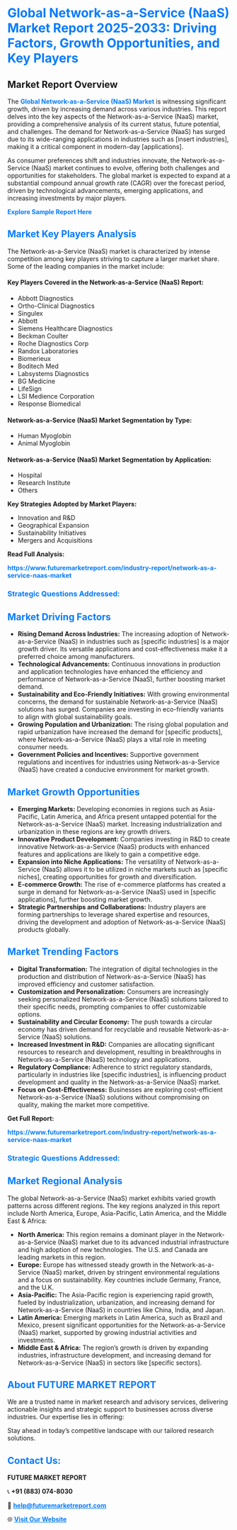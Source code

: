 <h1 style="color: #007BFF;">Global Network-as-a-Service (NaaS) Market Report 2025-2033: Driving Factors, Growth Opportunities, and Key Players</h1>

<section id="overview">
<h2>Market Report Overview</h2>
<p>The <a href="https://www.futuremarketreport.com/industry-report/network-as-a-service-naas-market" style="color: #007BFF; text-decoration: none;"><strong>Global Network-as-a-Service (NaaS) Market</strong></a> is witnessing significant growth, driven by increasing demand across various industries. This report delves into the key aspects of the Network-as-a-Service (NaaS) market, providing a comprehensive analysis of its current status, future potential, and challenges. The demand for Network-as-a-Service (NaaS) has surged due to its wide-ranging applications in industries such as [insert industries], making it a critical component in modern-day [applications].</p>
<p>As consumer preferences shift and industries innovate, the Network-as-a-Service (NaaS) market continues to evolve, offering both challenges and opportunities for stakeholders. The global market is expected to expand at a substantial compound annual growth rate (CAGR) over the forecast period, driven by technological advancements, emerging applications, and increasing investments by major players.</p>
</section>

<section id="overview">
<p><a href="https://www.futuremarketreport.com/request-sample/reportId=37380" style="color: #007BFF; text-decoration: none;"><strong>Explore Sample Report Here</strong></a></p>
</section>

<section id="key-players">
<h2 style="color: #007BFF;">Market Key Players Analysis</h2>
<p>The Network-as-a-Service (NaaS) market is characterized by intense competition among key players striving to capture a larger market share. Some of the leading companies in the market include:</p>
<h4>Key Players Covered in the Network-as-a-Service (NaaS) Report:</h4>
<ul><li>Abbott Diagnostics</li><li>Ortho-Clinical Diagnostics</li><li>Singulex</li><li>Abbott</li><li>Siemens Healthcare Diagnostics</li><li>Beckman Coulter</li><li>Roche Diagnostics Corp</li><li>Randox Laboratories</li><li>Biomerieux</li><li>Boditech Med</li><li>Labsystems Diagnostics</li><li>BG Medicine</li><li>LifeSign</li><li>LSI Medience Corporation</li><li>Response Biomedical</li></ul>
<h4>Network-as-a-Service (NaaS) Market Segmentation by Type:</h4>
<ul><li>Human Myoglobin</li><li>Animal Myoglobin</li></ul>

<h4>Network-as-a-Service (NaaS) Market Segmentation by Application:</h4>
<ul><li>Hospital</li><li>Research Institute</li><li>Others</li></ul>
<p><strong>Key Strategies Adopted by Market Players:</strong></p>
<ul>
<li>Innovation and R&D</li>
<li>Geographical Expansion</li>
<li>Sustainability Initiatives</li>
<li>Mergers and Acquisitions</li>
</ul>
</section>

<section>
<p><strong>Read Full Analysis: </strong></p><a href="https://www.futuremarketreport.com/industry-report/network-as-a-service-naas-market" style="color: #007BFF; text-decoration: none;"><strong>https://www.futuremarketreport.com/industry-report/network-as-a-service-naas-market</strong></a>
<h3 style="color: #007BFF;">Strategic Questions Addressed:</h3>
</section>

<section id="driving-factors">
<h2 style="color: #007BFF;">Market Driving Factors</h2>
<ul>
<li><strong>Rising Demand Across Industries:</strong> The increasing adoption of Network-as-a-Service (NaaS) in industries such as [specific industries] is a major growth driver. Its versatile applications and cost-effectiveness make it a preferred choice among manufacturers.</li>
<li><strong>Technological Advancements:</strong> Continuous innovations in production and application technologies have enhanced the efficiency and performance of Network-as-a-Service (NaaS), further boosting market demand.</li>
<li><strong>Sustainability and Eco-Friendly Initiatives:</strong> With growing environmental concerns, the demand for sustainable Network-as-a-Service (NaaS) solutions has surged. Companies are investing in eco-friendly variants to align with global sustainability goals.</li>
<li><strong>Growing Population and Urbanization:</strong> The rising global population and rapid urbanization have increased the demand for [specific products], where Network-as-a-Service (NaaS) plays a vital role in meeting consumer needs.</li>
<li><strong>Government Policies and Incentives:</strong> Supportive government regulations and incentives for industries using Network-as-a-Service (NaaS) have created a conducive environment for market growth.</li>
</ul>
</section>

<section id="growth-opportunities">
<h2 style="color: #007BFF;">Market Growth Opportunities</h2>
<ul>
<li><strong>Emerging Markets:</strong> Developing economies in regions such as Asia-Pacific, Latin America, and Africa present untapped potential for the Network-as-a-Service (NaaS) market. Increasing industrialization and urbanization in these regions are key growth drivers.</li>
<li><strong>Innovative Product Development:</strong> Companies investing in R&D to create innovative Network-as-a-Service (NaaS) products with enhanced features and applications are likely to gain a competitive edge.</li>
<li><strong>Expansion into Niche Applications:</strong> The versatility of Network-as-a-Service (NaaS) allows it to be utilized in niche markets such as [specific niches], creating opportunities for growth and diversification.</li>
<li><strong>E-commerce Growth:</strong> The rise of e-commerce platforms has created a surge in demand for Network-as-a-Service (NaaS) used in [specific applications], further boosting market growth.</li>
<li><strong>Strategic Partnerships and Collaborations:</strong> Industry players are forming partnerships to leverage shared expertise and resources, driving the development and adoption of Network-as-a-Service (NaaS) products globally.</li>
</ul>
</section>

<section id="trending-factors">
<h2 style="color: #007BFF;">Market Trending Factors</h2>
<ul>
<li><strong>Digital Transformation:</strong> The integration of digital technologies in the production and distribution of Network-as-a-Service (NaaS) has improved efficiency and customer satisfaction.</li>
<li><strong>Customization and Personalization:</strong> Consumers are increasingly seeking personalized Network-as-a-Service (NaaS) solutions tailored to their specific needs, prompting companies to offer customizable options.</li>
<li><strong>Sustainability and Circular Economy:</strong> The push towards a circular economy has driven demand for recyclable and reusable Network-as-a-Service (NaaS) solutions.</li>
<li><strong>Increased Investment in R&D:</strong> Companies are allocating significant resources to research and development, resulting in breakthroughs in Network-as-a-Service (NaaS) technology and applications.</li>
<li><strong>Regulatory Compliance:</strong> Adherence to strict regulatory standards, particularly in industries like [specific industries], is influencing product development and quality in the Network-as-a-Service (NaaS) market.</li>
<li><strong>Focus on Cost-Effectiveness:</strong> Businesses are exploring cost-efficient Network-as-a-Service (NaaS) solutions without compromising on quality, making the market more competitive.</li>
</ul>
</section>

<section>
<p><strong>Get Full Report: </strong></p><a href="https://www.futuremarketreport.com/industry-report/network-as-a-service-naas-market" style="color: #007BFF; text-decoration: none;"><strong>https://www.futuremarketreport.com/industry-report/network-as-a-service-naas-market</strong></a>
<h3 style="color: #007BFF;">Strategic Questions Addressed:</h3>
</section>


<section id="regional-analysis">
<h2 style="color: #007BFF;">Market Regional Analysis</h2>
<p>The global Network-as-a-Service (NaaS) market exhibits varied growth patterns across different regions. The key regions analyzed in this report include North America, Europe, Asia-Pacific, Latin America, and the Middle East & Africa:</p>
<ul>
<li><strong>North America:</strong> This region remains a dominant player in the Network-as-a-Service (NaaS) market due to its advanced industrial infrastructure and high adoption of new technologies. The U.S. and Canada are leading markets in this region.</li>
<li><strong>Europe:</strong> Europe has witnessed steady growth in the Network-as-a-Service (NaaS) market, driven by stringent environmental regulations and a focus on sustainability. Key countries include Germany, France, and the U.K.</li>
<li><strong>Asia-Pacific:</strong> The Asia-Pacific region is experiencing rapid growth, fueled by industrialization, urbanization, and increasing demand for Network-as-a-Service (NaaS) in countries like China, India, and Japan.</li>
<li><strong>Latin America:</strong> Emerging markets in Latin America, such as Brazil and Mexico, present significant opportunities for the Network-as-a-Service (NaaS) market, supported by growing industrial activities and investments.</li>
<li><strong>Middle East & Africa:</strong> The region’s growth is driven by expanding industries, infrastructure development, and increasing demand for Network-as-a-Service (NaaS) in sectors like [specific sectors].</li>
</ul>
</section>

<footer>
<h2 style="color: #007BFF;">About FUTURE MARKET REPORT</h2>
<p>We are a trusted name in market research and advisory services, delivering actionable insights and strategic support to businesses across diverse industries. Our expertise lies in offering:</p>

<p>Stay ahead in today’s competitive landscape with our tailored research solutions.</p>

<h2 style="color: #007BFF;">Contact Us:</h2>
<p><strong>FUTURE MARKET REPORT</strong></p>
<p>📞 <strong>+91 (883) 074-8030</strong></p>
<p>📧 <strong><a href="mailto:help@futuremarketreport.com" style="color: #007BFF;">help@futuremarketreport.com</a></strong></p>
<p>🌐 <strong><a href="https://www.futuremarketreport.com/" style="color: #007BFF;">Visit Our Website</a></strong></p>
</footer>